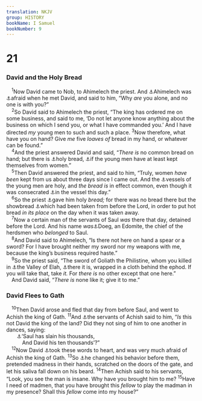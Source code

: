 ```yaml
---
translation: NKJV
group: HISTORY
bookName: I Samuel 
bookNumber: 9
---
```


<div class="title"><h1>21</h1><h3>David and the Holy Bread</h3></div>
<span class="verse 1sa_21_1"> <sup>1</sup>Now David came to Nob, to Ahimelech the priest. And <a data-toggle="tooltip" data-placement="bottom" title="1 Sam. 1:17">⚓</a>Ahimelech was <a data-toggle="tooltip" data-placement="bottom" title="1 Sam. 14:3; Mark 2:26">⚓</a>afraid when he met David, and said to him, “Why <i>are</i> you alone, and no one is with you?”<br/></span>
<span class="verse 1sa_21_2"> <sup>2</sup>So David said to Ahimelech the priest, “The king has ordered me on some business, and said to me, ‘Do not let anyone know anything about the business on which I send you, or what I have commanded you.’ And I have directed <i>my</i> young men to such and such a place. </span>
<span class="verse 1sa_21_3"><sup>3</sup>Now therefore, what have you on hand? Give <i>me</i> five <i>loaves</i> <i>of</i> bread in my hand, or whatever can be found.”<br/></span>
<span class="verse 1sa_21_4"> <sup>4</sup>And the priest answered David and said, “<i>There</i> <i>is</i> no common bread on hand; but there is <a data-toggle="tooltip" data-placement="bottom" title="1 Sam. 16:4">⚓</a>holy bread, <a data-toggle="tooltip" data-placement="bottom" title="Ex. 25:30; Lev. 24:5–9; Matt. 12:4">⚓</a>if the young men have at least kept themselves from women.”<br/></span>
<span class="verse 1sa_21_5"> <sup>5</sup>Then David answered the priest, and said to him, “Truly, women <i>have</i> <i>been</i> kept from us about three days since I came out. And the <a data-toggle="tooltip" data-placement="bottom" title="Ex. 19:15">⚓</a>vessels of the young men are holy, and <i>the</i> <i>bread</i> <i>is</i> in effect common, even though it was consecrated <a data-toggle="tooltip" data-placement="bottom" title="Ex. 19:14, 15; 1 Thess. 4:4">⚓</a>in the vessel this day.”<br/></span>
<span class="verse 1sa_21_6"> <sup>6</sup>So the priest <a data-toggle="tooltip" data-placement="bottom" title="Lev. 8:26">⚓</a>gave him holy <i>bread;</i> for there was no bread there but the showbread <a data-toggle="tooltip" data-placement="bottom" title="Matt. 12:3, 4; Mark 2:25, 26; Luke 6:3, 4">⚓</a>which had been taken from before the Lord, in order to put hot bread <i>in</i> <i>its</i> <i>place</i> on the day when it was taken away.<br/></span>
<span class="verse 1sa_21_7"> <sup>7</sup>Now a certain man of the servants of Saul <i>was</i> there that day, detained before the Lord. And his name <i>was</i><a data-toggle="tooltip" data-placement="bottom" title="Lev. 24:8, 9">⚓</a>Doeg, an Edomite, the chief of the herdsmen who <i>belonged</i> to Saul.<br/></span>
<span class="verse 1sa_21_8"> <sup>8</sup>And David said to Ahimelech, “Is there not here on hand a spear or a sword? For I have brought neither my sword nor my weapons with me, because the king’s business required haste.”<br/></span>
<span class="verse 1sa_21_9"> <sup>9</sup>So the priest said, “The sword of Goliath the Philistine, whom you killed in <a data-toggle="tooltip" data-placement="bottom" title="1 Sam. 14:47; 22:9; Ps. 52:title">⚓</a>the Valley of Elah, <a data-toggle="tooltip" data-placement="bottom" title="1 Sam. 17:2, 50">⚓</a>there it is, wrapped in a cloth behind the ephod. If you will take that, take <i>it.</i> For <i>there</i> <i>is</i> no other except that one here.”<br/> And David said, “<i>There</i> <i>is</i> none like it; give it to me.”<br/></span>
<div class="title"><h3>David Flees to Gath</h3></div>
<span class="verse 1sa_21_10"> <sup>10</sup>Then David arose and fled that day from before Saul, and went to Achish the king of Gath. </span>
<span class="verse 1sa_21_11"><sup>11</sup>And <a data-toggle="tooltip" data-placement="bottom" title="1 Sam. 31:10">⚓</a>the servants of Achish said to him, “<i>Is</i> this not David the king of the land? Did they not sing of him to one another in dances, saying:<br/>  <a data-toggle="tooltip" data-placement="bottom" title="Ps. 56:title">⚓</a>‘Saul has slain his thousands,<br/>   And David his ten thousands’?”<br/></span>
<span class="verse 1sa_21_12"> <sup>12</sup>Now David <a data-toggle="tooltip" data-placement="bottom" title="1 Sam. 18:6–8; 29:5">⚓</a>took these words to heart, and was very much afraid of Achish the king of Gath. </span>
<span class="verse 1sa_21_13"><sup>13</sup>So <a data-toggle="tooltip" data-placement="bottom" title="Luke 2:19">⚓</a>he changed his behavior before them, pretended madness in their hands, scratched on the doors of the gate, and let his saliva fall down on his beard. </span>
<span class="verse 1sa_21_14"><sup>14</sup>Then Achish said to his servants, “Look, you see the man is insane. Why have you brought him to me? </span>
<span class="verse 1sa_21_15"><sup>15</sup>Have I need of madmen, that you have brought this <i>fellow</i> to play the madman in my presence? Shall this <i>fellow</i> come into my house?”<br/></span>
